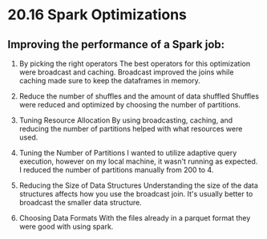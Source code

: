 # 20.16 Spark Optimizations

## Improving the performance of a Spark job:

1. By picking the right operators
    The best operators for this optimization were broadcast and caching. 
    Broadcast improved the joins while caching made sure to keep the dataframes in memory.

2. Reduce the number of shuffles and the amount of data shuffled
    Shuffles were reduced and optimized by choosing the number of partitions.

3. Tuning Resource Allocation
    By using broadcasting, caching, and reducing the number of partitions helped with what resources were used.

4. Tuning the Number of Partitions
    I wanted to utilize adaptive query execution, however on my local machine, it wasn't running as expected. 
    I reduced the number of partitions manually from 200 to 4.

5. Reducing the Size of Data Structures
    Understanding the size of the data structures affects how you use the broadcast join. 
    It's usually better to broadcast the smaller data structure.

6. Choosing Data Formats
    With the files already in a parquet format they were good with using spark.